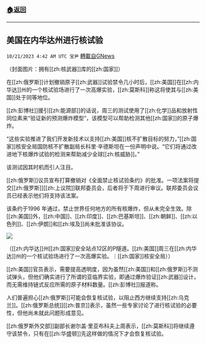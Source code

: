 ###  [:house:返回](README.md)
---


## 美国在内华达州进行核试验
`10/21/2023 4:42 AM UTC 宝尹` [轉載自GNews](https://gnews.org/articles/1862008)

（封面图片：拥有[[zh:核武器]]库的[[zh:国家]]）

在[[zh:俄罗斯]]计划撤销原子[[zh:武器]]试验禁令几小时后，[[zh:美国]]在[[zh:内华达]]州的一个核试验场进行了一次高爆实验，[[zh:莫斯科]]称这将使其与[[zh:美国]]处于同等地位。

[[zh:彭博社]]援引[[zh:能源部]]的话说，周三的测试使用了[[zh:化学]]品和放射性同位素来“验证新的预测爆炸模型”，该模型可以帮助检测其他[[zh:国家]]的原子爆炸。 

“这些实验推进了我们开发新技术以支持[[zh:美国]]核不扩散目标的努力，”[[zh:国家]]核安全局国防核不扩散副局长科里·辛德斯坦在一份声明中说。“它们将通过改进地下核爆炸试验的检测来帮助减少全球[[zh:核威胁]]。”

该测试因其时机而引人注目。

[[zh:俄罗斯]]议员宣布打算撤销对《全面禁止核试验条约》的批准。一项法案将提交[[zh:俄罗斯]][[zh:上议院]]联邦委员会，后者将于下周进行审议。联邦委员会议员已经表示他们将支持该法案。

该条约于1996 年通过，禁止世界任何地方的所有核爆炸，但从未完全生效。除[[zh:美国]]外，[[zh:中国]]、[[zh:印度]]、[[zh:巴基斯坦]]、[[zh:朝鲜]]、[[zh:以色列]]、[[zh:伊朗]]和[[zh:埃及]]尚未批准该协议。

![](https://i.imgur.com/xFJ3czs.jpg)

（[[zh:内华达]]州[[zh:国家]]安全站点12区的P隧道。[[zh:美国]]周三在[[zh:内华达]]州的一个核试验场进行了一次高爆实验。｜[[zh:国家]]核安全局））

[[zh:美国]]官员表示，需要提高透明度，因为虽然[[zh:美国]]和[[zh:俄罗斯]]不测试弹头，但他们确实进行了所谓的亚临界实验，即通过爆炸验证[[zh:武器]]设计，而无需维持链式反应所需的原子材料数量。[[zh:彭博社]]报道称。

人们普遍担心[[zh:俄罗斯]]可能会恢复核试验，以阻止西方继续支持[[zh:乌克兰]]。[[zh:俄罗斯总统]][[zh:普京]]表示，虽然一些专家讨论了进行核试验的必要性，但他尚未就此问题形成意见。

[[zh:俄罗斯外交部]]副部长谢尔盖·里亚布科夫上周表示，[[zh:莫斯科]]将继续遵守该禁令，只有在[[zh:华盛顿]]先这样做的情况下才会恢复核试验。

